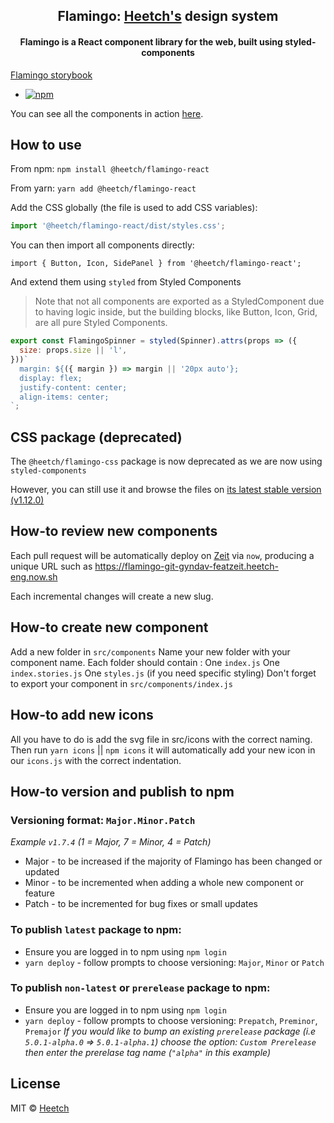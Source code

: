 <div align="center">

## Flamingo: [Heetch's](https://www.heetch.com/) design system

#### Flamingo is a React component library for the web, built using styled-components

</div>

[Flamingo storybook](https://flamingo.heetch-eng.now.sh)

- [![npm](https://img.shields.io/npm/v/@heetch/flamingo-react.svg?label=@heetch/flamingo-react)](https://www.npmjs.com/package/@heetch/flamingo-react)

You can see all the components in action [here](https://flamingo.heetch-eng.now.sh).

## How to use

From npm:
`npm install @heetch/flamingo-react`

From yarn:
`yarn add @heetch/flamingo-react`

Add the CSS globally (the file is used to add CSS variables):

```javascript
import '@heetch/flamingo-react/dist/styles.css';
```

You can then import all components directly:

```
import { Button, Icon, SidePanel } from '@heetch/flamingo-react';
```

And extend them using `styled` from Styled Components

> Note that not all components are exported as a StyledComponent due to having logic inside,
> but the building blocks, like Button, Icon, Grid, are all pure Styled Components.

```jsx
export const FlamingoSpinner = styled(Spinner).attrs(props => ({
  size: props.size || 'l',
}))`
  margin: ${({ margin }) => margin || '20px auto'};
  display: flex;
  justify-content: center;
  align-items: center;
`;
```

## CSS package (deprecated)

The `@heetch/flamingo-css` package is now deprecated as we are now using `styled-components`

However, you can still use it and browse the files on [its latest stable version (v1.12.0)](https://github.com/heetch/flamingo/tree/v1.12.0/packages/css)

## How-to review new components

Each pull request will be automatically deploy on [Zeit](https://zeit.co) via `now`,
producing a unique URL such as https://flamingo-git-gyndav-featzeit.heetch-eng.now.sh

Each incremental changes will create a new slug.

## How-to create new component

Add a new folder in `src/components`
Name your new folder with your component name.
Each folder should contain :
One `index.js`
One `index.stories.js`
One `styles.js` (if you need specific styling)
Don't forget to export your component in `src/components/index.js`

## How-to add new icons

All you have to do is add the svg file in src/icons with the correct naming.
Then run
`yarn icons` || `npm icons`
it will automatically add your new icon in our `icons.js` with the correct indentation.

## How-to version and publish to npm
### Versioning format: `Major.Minor.Patch`
*Example `v1.7.4` (1 = Major, 7 = Minor, 4 = Patch)*

- Major - to be increased if the majority of Flamingo has been changed or updated
- Minor - to be incremented when adding a whole new component or feature
- Patch - to be incremented for bug fixes or small updates

### To publish `latest` package to npm:

 - Ensure you are logged in to npm using `npm login`
 - `yarn deploy` - follow prompts to choose versioning: `Major`, `Minor` or `Patch`

### To publish `non-latest` or `prerelease` package to npm:

 - Ensure you are logged in to npm using `npm login`
 - `yarn deploy` - follow prompts to choose versioning: `Prepatch`, `Preminor`, `Premajor`
 *If you would like to bump an existing `prerelease` package (i.e `5.0.1-alpha.0` => `5.0.1-alpha.1`)
 choose the option: `Custom Prerelease` then enter the prerelase tag name (`"alpha"` in this example)*


## License
MIT © [Heetch](https://github.com/heetch)
